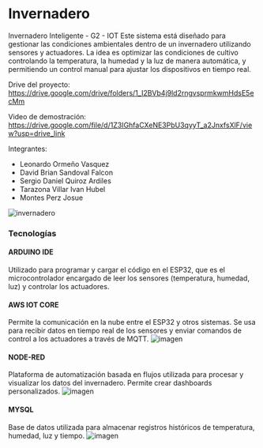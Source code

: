 Invernadero
===========

Invernadero Inteligente - G2 - IOT
Este sistema está diseñado para gestionar las condiciones ambientales dentro de un invernadero
utilizando sensores y actuadores. La idea es optimizar las condiciones de cultivo controlando la
temperatura, la humedad y la luz de manera automática, y permitiendo un control manual para ajustar
los dispositivos en tiempo real.

Drive del proyecto: https://drive.google.com/drive/folders/1_I2BVb4j9ld2rngvsprmkwmHdsE5ecMm

Video de demostración: https://drive.google.com/file/d/1Z3IGhfaCXeNE3PbU3qyyT_a2JnxfsXlF/view?usp=drive_link

Integrantes:
- Leonardo Ormeño Vasquez
- David Brian Sandoval Falcon
- Sergio Daniel Quiroz Ardiles
- Tarazona Villar Ivan Hubel
- Montes Perz Josue

![invernadero](https://drive.google.com/uc?id=1DA6OoiwpSnC3P7qN1OYXs95wva98zZkZ)

### Tecnologías

#### ARDUINO IDE
Utilizado para programar y cargar el código en el ESP32, que es el microcontrolador encargado de leer los sensores (temperatura, humedad, luz) y controlar los actuadores.

#### AWS IOT CORE
Permite la comunicación en la nube entre el ESP32 y otros sistemas. Se usa para recibir datos en tiempo real de los sensores y enviar comandos de control a los actuadores a través de MQTT.
![imagen](https://drive.google.com/uc?id=1SpYyssz1yguiKM0ytA-ZHvVdgNcnJVX5)

#### NODE-RED
Plataforma de automatización basada en flujos utilizada para procesar y visualizar los datos del invernadero. Permite crear dashboards personalizados.
![imagen](https://drive.google.com/uc?id=1BKhsvdDO5e-8Tq5gIs9lZ8lNR8LRyRqA)

#### MYSQL
Base de datos utilizada para almacenar registros históricos de temperatura, humedad, luz y tiempo.
![imagen](https://drive.google.com/uc?id=1ygox5nrpOtLIr75IY6Q97MyeskLCNoLQ)


